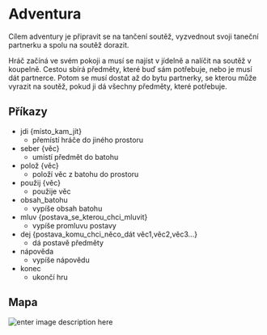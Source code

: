 # Adventura

Cílem adventury je připravit se na tančení soutěž, vyzvednout svoji taneční partnerku a spolu na soutěž dorazit.

Hráč začíná ve svém pokoji a musí se najíst v jídelně a nalíčit na soutěž v koupelně. Cestou sbírá předměty, které buď sám potřebuje, nebo je musí dát partnerce. Potom se musí dostat až do bytu partnerky, se kterou může vyrazit na soutěž, pokud ji dá všechny předměty, které potřebuje.
## Příkazy

 - jdi {místo_kam_jít}
	 - přemístí hráče do jiného prostoru
 - seber {věc}
	 - umístí předmět do batohu 
 - polož {věc}
	 - položí věc z batohu do prostoru
 - použij {věc}
	 - použije věc
 - obsah_batohu
	 - vypíše obsah batohu
 - mluv {postava_se_kterou_chci_mluvit}
	 - vypíše promluvu postavy
 - dej {postava_komu_chci_něco_dát  věc1,věc2,věc3...}
	 - dá postavě předměty
 - nápověda
	 - vypíše nápovědu
 - konec
	 - ukončí hru
## Mapa
![enter image description here](https://cdn.discordapp.com/attachments/821112771763765248/1168526071394742312/image.png?ex=655215b5&is=653fa0b5&hm=68a81499b2106c06c8ff7bafcf3af6f98515d5c670833ae1bacdb1a52a9ce349&)
